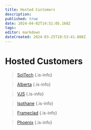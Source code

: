 ```yaml
---
title: Hosted Customers
description: 
published: true
date: 2024-04-02T14:51:05.168Z
tags: 
editor: markdown
dateCreated: 2024-03-25T10:53:41.808Z
---
```


# Hosted Customers

> [SolTech](/HostedCustomers/SolTech)
{.is-info}


> [Alberta](/HostedCustomers/Alberta)
{.is-info}


> [VJS](/HostedCustomers/VJS)
{.is-info}


> [Isothane](/HostedCustomers/Isothane)
{.is-info}


> [Frameclad](/HostedCustomers/Frameclad)
{.is-info}

> [Phoenix](/HostedCustomers/Phoenix)
{.is-info}